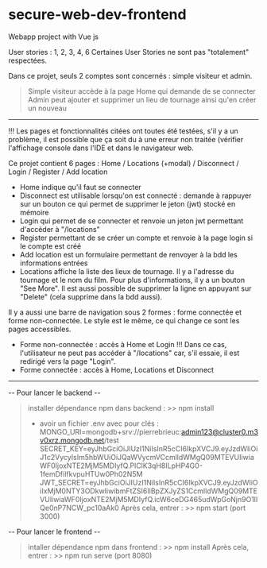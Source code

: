 # secure-web-dev-frontend
Webapp project with Vue js

User stories : 1, 2, 3, 4, 6
Certaines User Stories ne sont pas "totalement" respectées.

Dans ce projet, seuls 2 comptes sont concernés : simple visiteur et admin.
> Simple visiteur accède à la page Home qui demande de se connecter
> Admin peut ajouter et supprimer un lieu de tournage ainsi qu'en créer un nouveau

---------------------------------------------------------------------------------------------------------------------------------------------
!!! Les pages et fonctionnalités citées ont toutes été testées, s'il y a un problème, il est possible que ça soit du à une erreur non traitée (vérifier l'affichage console dans l'IDE et dans le navigateur web. 

Ce projet contient 6 pages : Home / Locations (+modal) / Disconnect / Login / Register / Add location
* Home indique qu'il faut se connecter
* Disconnect est utilisable lorsqu'on est connecté : demande à rappuyer sur un bouton ce qui permet de supprimer le jeton (jwt) stocké en mémoire
* Login qui permet de se connecter et renvoie un jeton jwt permettant d'accéder à "/locations"
* Register permettant de se créer un compte et renvoie à la page login si le compte est créé
* Add location est un formulaire permettant de renvoyer à la bdd les informations entrées
* Locations affiche la liste des lieux de tournage. Il y a l'adresse du tournage et le nom du film. Pour plus d'informations, il y a un bouton "See More". Il est aussi possible de supprimer la ligne en appuyant sur "Delete" (cela supprime dans la bdd aussi).

Il y a aussi une barre de navigation sous 2 formes : forme connectée et forme non-connectée.
Le style est le même, ce qui change ce sont les pages accessibles.
* Forme non-connectée : accès à Home et Login
  !!! Dans ce cas, l'utilisateur ne peut pas accéder à "/locations" car, s'il essaie, il est redirigé vers la page "Login".
* Forme connectée : accès à Home, Locations et Disconnect

---------------------------------------------------------------------------------------------------------------------------------------------
-- Pour lancer le backend --
> installer dépendance npm dans backend : >> npm install
> + avoir un fichier .env avec pour clés : 
    MONGO_URI=mongodb+srv://pierrebrieuc:admin123@cluster0.m3v0xrz.mongodb.net/test
    SECRET_KEY=eyJhbGciOiJIUzI1NiIsInR5cCI6IkpXVCJ9.eyJzdWIiOiJ1c2VycyIsIm5hbWUiOiJQaWVycmVCcmlldWMgQ09MTEVUIiwiaWF0IjoxNTE2MjM5MDIyfQ.PlClK3qH8ILpHP4G0-1femDfilfkvpuHTUw0Ph02N5M          JWT_SECRET=eyJhbGciOiJIUzI1NiIsInR5cCI6IkpXVCJ9.eyJzdWIiOiIxMjM0NTY3ODkwIiwibmFtZSI6IlBpZXJyZS1CcmlldWMgQ09MTEVUIiwiaWF0IjoxNTE2MjM5MDIyfQ.icW6ceDG465udWpGoNjn9O1lIQe0nP7NCW_pc10aAk0
> Après cela, entrer : >> npm start (port 3000)


-- Pour lancer le frontend --
> intaller dépendance npm dans frontend : >> npm install
> Après cela, entrer : >>  npm run serve (port 8080)

